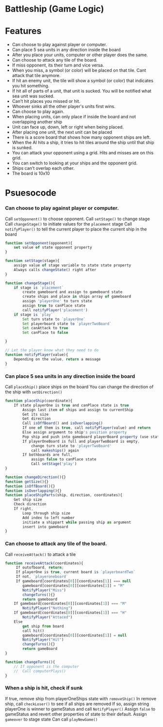 # Battleship (Game Logic)

# Features

- Can choose to play against player or computer.
- Can place 5 sea units in any direction inside the board
- After you place your units, computer or other player does the same.
- Can choose to attack any tile of the board.
- If miss opponent, its their turn and vice versa.
- When you miss, a symbol (or color) will be placed on that tile. Cant attack that tile anymore.
- If hit an enemy unit, the tile will show a symbol (or color) that indicates you hit something.
- If hit all of parts of a unit, that unit is sucked. You will be notified what sea unit was sucked.
- Can't hit places you missed or hit.
- Whoever sinks all the other player's units first wins.
- Can choose to play again.
- When placing units, can only place if inside the board and not overlapping another ship
- Unit can face up, down, left or right when being placed.
- After placing one unit, the next unit can be placed
- There is a score board that shows how many opponent ships are left.
- When the AI hits a ship, it tries to hit tiles around the ship until that ship is sunked.
- You can attack your opponent using a grid. Hits and misses are on this grid. 
- You can switch to looking at your ships and the opponent grid. 
- Ships can't overlap each other.
- The board is 10x10

# Psuesocode  

### Can choose to play against player or computer.
Call `setOpponent()` to choose opponent.
Call `setStage()` to change stage
Call `changeStage()` to initiate values for the `placement` stage
Call `notifyPlayer()` to tell the current player to place the current ship in the board



```javascript
function setOpponent(opponent){
    set value of state opponent property
}

function setStage(stage){
    assign value of stage variable to state state property
    Always calls changeState() right after
}

function changeStage(){
    if stage is `placement`
        create gameboard and assign to gameboard state
        create ships and place in ships array of gameboard
        assign 'playerOne' to turn state
        assign true to canPlace state
        call notifyPlayer('placement')
    if stage is `play`
        Set turn state to `playerOne`
        Set playerboard state to `playerTwoBoard` 
        Set canAttack to true
        Set canPlace to false

}

// Let the player know what they need to do
function notifyPlayer(value){
    Depending on the value, return a message
}

```
### Can place 5 sea units in any direction inside the board

Call `placeShip()` place ships on the board
You can change the direction of the ship with `setDirection()`


```javascript
function placeShip(coordinate){
    If state playerOne is true and canPlace state is true
        Assign last item of ships and assign to currentShip
        Get its size 
        Get direction
        Call isOffBoard() and isOverlapping()
        If one of them is true, call notifyPlayer(value) and return
        Else assign argument to ship's position property
        Pop ship and push into gameboard playerBoard property (use state)
        If playerOneBoard is full and playerTwoBoard is empty, 
            change turn state to 'playerTwoBoard'
            call makeships() again
        If bothboards are full, 
            assign false to canPlace state
            Call setStage('play')
}

function changeDirection(){}
function getSize(){}
function isOffBoard(){}
function isOverlapping(){}
function placeShipParts(ship, direction, coordinates){
    Get ship size
    Check direction
    If right,
        Loop through ship size
        Add index to left number
        initiate a shippart while passing ship as argument 
        insert into gameboard
}

```

### Can choose to attack any tile of the board.
Call `receiveAttack()` to attack a tile

```javascript
function receiveAttack(coordinates){
     If outofboard, return;
     If playerOne is true, current board is `playerboardTwo`
     If not, `playeroneboard`
     If gameboard[coordinates[0]][coordinates[1]] === null
        gameboard[coordinates[0]][coordinates[1]] = "M"
        NotifyPlayer("Miss")
        changeTurns(){}
        return gameboard
    If gameboard[coordinates[0]][coordinates[1]] === "M"
        NotifyPlayer("Nothing")
    If gameboard[coordinates[0]][coordinates[1]] === "H"
        NotifyPlayer("Attaced")
    Else 
        get ship from board
        call hit()
        gameboard[coordinates[0]][coordinates[1]] = null 
        NotifyPlayer("Hit")
        changeTurns(){}
        return gameBoard
}

function changeTurns(){
    // If opponent is the computer
    //  Call computerPlays()
}

```


### When a ship is hit, check if sunk
If true, remove ship from playerOneShips state with `removeShip()`
In remove ship, call `checkLoser()` to see if all ships are removed
If so, assign string playerOne is winner to gameStatus and call `NotifyPlayer()`
Assign `false` to gameStatus and revert other properties of state to their default. 
Assign `gameover` to stage state
Can call `playNewGame()` 






